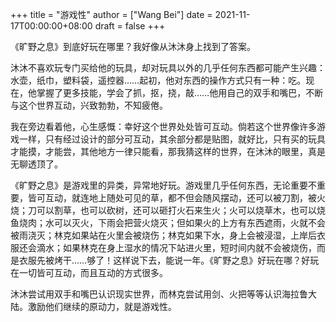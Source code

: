 +++
title = "游戏性"
author = ["Wang Bei"]
date = 2021-11-17T00:00:00+08:00
draft = false
+++

《旷野之息》到底好玩在哪里？我好像从沐沐身上找到了答案。

沐沐不喜欢玩专门买给他的玩具，却对玩具以外的几乎任何东西都可能产生兴趣：水壶，纸巾，塑料袋，遥控器……起初，他对东西的操作方式只有一种：吃。现在，他掌握了更多技能，学会了抓，抠，挠，敲……他用自己的双手和嘴巴，不断与这个世界互动，兴致勃勃，不知疲倦。

我在旁边看着他，心生感慨：幸好这个世界处处皆可互动。倘若这个世界像许多游戏一样，只有经过设计的部分可互动，其余部分都是贴图，就好比，只有买的玩具才能摸，才能尝，其他地方一律只能看，那我猜这样的世界，在沐沐的眼里，真是无聊透顶了。

《旷野之息》是游戏里的异类，异常地好玩。游戏里几乎任何东西，无论重要不重要，皆可互动，就连地上随处可见的草，都不但会随风摆动，还可以被刀割，被火烧；刀可以割草，也可以砍树，还可以砸打火石来生火；火可以烧草木，也可以烧鱼烧肉；水可以灭火，下雨会把营火烧灭；但如果火的上方有东西遮雨，火就不会被雨浇灭；林克如果站在火里会被烧伤；林克如果下水，身上会被浸湿，上岸后衣服还会滴水；如果林克在身上湿水的情况下站进火里，短时间内就不会被烧伤，而是衣服先被烤干……够了！这样说下去，能说一年。《旷野之息》好玩在哪？好玩在一切皆可互动，而且互动的方式很多。

沐沐尝试用双手和嘴巴认识现实世界，而林克尝试用剑、火把等等认识海拉鲁大陆。激励他们继续的原动力，就是游戏性。
